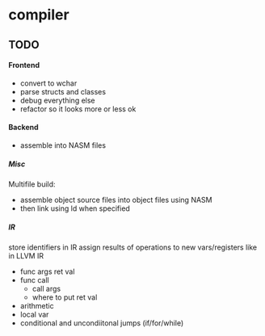 # compiler

## TODO

#### Frontend
 - convert to wchar
 - parse structs and classes
 - debug everything else
 - refactor so it looks more or less ok

#### Backend
 - assemble into NASM files

##### Misc
Multifile build:
 - assemble object source files into object files using NASM
 - then link using ld when specified

 ##### IR


store identifiers in IR
assign results of operations to new vars/registers like in LLVM IR

 - func 
    args
    ret val
 - func call
    - call args
    - where to put ret val
 - arithmetic
 - local var
 - conditional and uncondiitonal jumps (if/for/while)

